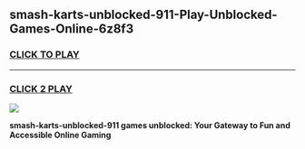 
## smash-karts-unblocked-911-Play-Unblocked-Games-Online-6z8f3
<h3>
<a href="https://premium76.site?title=smash-karts-unblocked-911&ref=25A">CLICK TO PLAY</a></h3>
<hr>

<h3>
<a href="https://premium76.site?title=smash-karts-unblocked-911&ref=25A">CLICK 2 PLAY</a>
  
</h3>

<a href="https://premium76.site?title=smash-karts-unblocked-911&ref=25A"><img src="https://clearcache.store/games.png"></a>


**smash-karts-unblocked-911 games unblocked: Your Gateway to Fun and Accessible Online Gaming**
